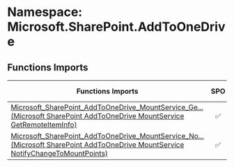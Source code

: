 # Namespace: Microsoft.SharePoint.AddToOneDrive

## Functions Imports

Functions Imports | SPO | SP 2019 | SP 2016 | SP 2013
----------|:---:|:-------:|:-------:|:-------:
[<span title="Microsoft_SharePoint_AddToOneDrive_MountService_GetRemoteItemInfo">Microsoft_SharePoint_AddToOneDrive_MountService_Ge...</span> (Microsoft SharePoint AddToOneDrive MountService GetRemoteItemInfo)](./Functions/Microsoft_SharePoint_AddToOneDrive_MountService_GetRemoteItemInfo.md) | ✅ | ❌ | ❌ | ❌
[<span title="Microsoft_SharePoint_AddToOneDrive_MountService_NotifyChangeToMountPoints">Microsoft_SharePoint_AddToOneDrive_MountService_No...</span> (Microsoft SharePoint AddToOneDrive MountService NotifyChangeToMountPoints)](./Functions/Microsoft_SharePoint_AddToOneDrive_MountService_NotifyChangeToMountPoints.md) | ✅ | ❌ | ❌ | ❌